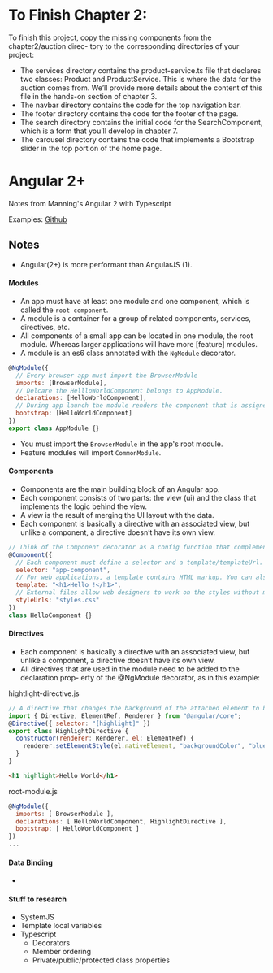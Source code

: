 # To Finish Chapter 2:

To finish this project, copy the missing components from the chapter2/auction direc- tory to the corresponding directories of your project:

- The services directory contains the product-service.ts file that declares two classes: Product and ProductService. This is where the data for the auction comes from. We’ll provide more details about the content of this file in the hands-on section of chapter 3.
- The navbar directory contains the code for the top navigation bar.
- The footer directory contains the code for the footer of the page.
- The search directory contains the initial code for the SearchComponent, which is a form that you’ll develop in chapter 7.
- The carousel directory contains the code that implements a Bootstrap slider in the top portion of the home page.

# Angular 2+

Notes from Manning's Angular 2 with Typescript

Examples:
[Github](https://github.com/Farata/angular2typescript)

## Notes

- Angular(2+) is more performant than AngularJS (1).

#### Modules

- An app must have at least one module and one component, which is called the `root component`.
- A module is a container for a group of related components, services, directives, etc.
- All components of a small app can be located in one module, the root module. Whereas larger applications will have more [feature] modules.
- A module is an es6 class annotated with the `NgModule` decorator.

```javascript
@NgModule({
  // Every browser app must import the BrowserModule
  imports: [BrowserModule],
  // Delcare the HellloWorldComponent belongs to AppModule.
  declarations: [HelloWorldComponent],
  // During app launch the module renders the component that is assigned to the bootsrap property of NgModule.
  bootstrap: [HelloWorldComponent]
})
export class AppModule {}
```

- You must import the `BrowserModule` in the app's root module.
- Feature modules will import `CommonModule`.

#### Components

- Components are the main building block of an Angular app.
- Each component consists of two parts: the view (ui) and the class that implements the logic behind the view.
- A view is the result of merging the UI layout with the data.
- Each component is basically a directive with an associated view, but unlike a component, a directive doesn’t have its own view.

```javascript
// Think of the Component decorator as a config function that complements the class.
@Component({
  // Each component must define a selector and a template/templateUrl.
  selector: "app-component",
  // For web applications, a template contains HTML markup. You can also use another language for rendering native mobile applications provided by third-party frameworks.
  template: "<h1>Hello !</h1>",
  // External files allow web designers to work on the styles without modifying the application code.
  styleUrls: "styles.css"
})
class HelloComponent {}
```

#### Directives

- Each component is basically a directive with an associated view, but unlike a component, a directive doesn’t have its own view.
- All directives that are used in the module need to be added to the declaration prop- erty of the @NgModule decorator, as in this example:

hightlight-directive.js

```javascript
// A directive that changes the background of the attached element to blue:
import { Directive, ElementRef, Renderer } from "@angular/core";
@Directive({ selector: "[highlight]" })
export class HighlightDirective {
  constructor(renderer: Renderer, el: ElementRef) {
    renderer.setElementStyle(el.nativeElement, "backgroundColor", "blue");
  }
}
```

```html
<h1 highlight>Hello World</h1>
```

root-module.js

```javascript
@NgModule({
  imports: [ BrowserModule ],
  declarations: [ HelloWorldComponent, HighlightDirective ],
  bootstrap: [ HelloWorldComponent ]
})
...
```

#### Data Binding

-

#### Stuff to research

- SystemJS
- Template local variables
- Typescript
  - Decorators
  - Member ordering
  - Private/public/protected class properties
